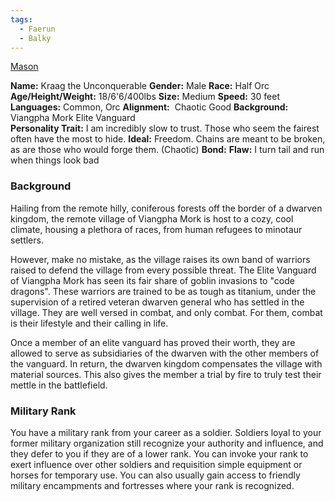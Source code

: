 ```yaml
---
tags:
  - Faerun
  - Balky
---
```

[Mason](Mason.md)

**Name:** Kraag the Unconquerable
**Gender:** Male
**Race:** Half Orc
**Age/Height/Weight:** 18/6'6/400lbs
**Size:** Medium
**Speed:** 30 feet
**Languages:** Common, Orc
**Alignment:**  Chaotic Good
**Background:** Viangpha Mork Elite Vanguard  
**Personality Trait:** I am incredibly slow to trust. Those who seem the fairest often have the most to hide.
**Ideal:** Freedom. Chains are meant to be broken, as are those who would forge them. (Chaotic)
**Bond:**
**Flaw:** I turn tail and run when things look bad

### Background
Hailing from the remote hilly, coniferous forests off the border of a dwarven kingdom, the remote village of Viangpha Mork is host to a cozy, cool climate, housing a plethora of races, from human refugees to minotaur settlers.  
  
However, make no mistake, as the village raises its own band of warriors raised to defend the village from every possible threat. The Elite Vanguard of Viangpha Mork has seen its fair share of goblin invasions to "code dragons". These warriors are trained to be as tough as titanium, under the supervision of a retired veteran dwarven general who has settled in the village. They are well versed in combat, and only combat. For them, combat is their lifestyle and their calling in life.  
  
Once a member of an elite vanguard has proved their worth, they are allowed to serve as subsidiaries of the dwarven with the other members of the vanguard. In return, the dwarven kingdom compensates the village with material sources. This also gives the member a trial by fire to truly test their mettle in the battlefield.

### **Military Rank**

You have a military rank from your career as a soldier. Soldiers loyal to your former military organization still recognize your authority and influence, and they defer to you if they are of a lower rank. You can invoke your rank to exert influence over other soldiers and requisition simple equipment or horses for temporary use. You can also usually gain access to friendly military encampments and fortresses where your rank is recognized.